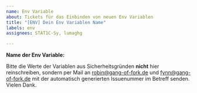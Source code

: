 ```yaml
---
name: Env Variable
about: Tickets für das Einbinden von neuen Env Variablen
title: "[ENV] Dein Env Variablen Name"
labels: env
assignees: STAT1C-Sy, lumaghg

---
```


**Name der Env Variable:**

Bitte die Werte der Variablen aus Sicherheitsgründen **nicht** hier reinschreiben, sondern per Mail an robin@gang-of-fork.de und fynn@gang-of-fork.de mit der automatisch generierten Issuenummer im Betreff senden. 
Vielen Dank.
